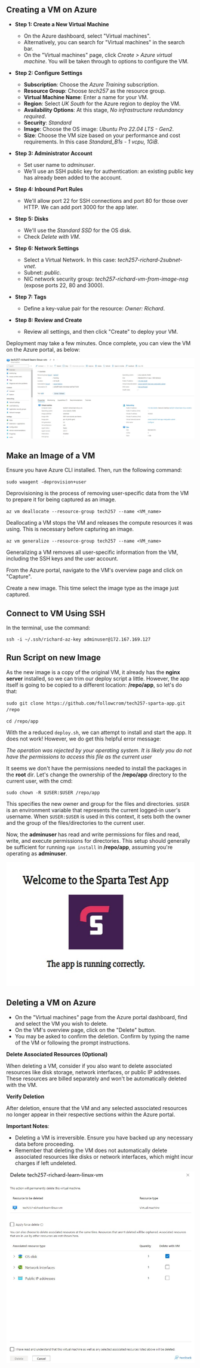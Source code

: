 
## Creating a VM on Azure

- **Step 1: Create a New Virtual Machine**
  - On the Azure dashboard, select "Virtual machines".
  - Alternatively, you can search for "Virtual machines" in the search bar.
  - On the "Virtual machines" page, click _Create > Azure virtual machine_. You will be taken through to options to configure the VM.

- **Step 2: Configure Settings**
  - **Subscription**: Choose the _Azure Training_ subscription.
  - **Resource Group**: Choose _tech257_ as the resource group.
  - **Virtual Machine Name**: Enter a name for your VM.
  - **Region**: Select _UK South_ for the Azure region to deploy the VM.
  - **Availability Options**: At this stage, _No infrastructure redundancy required_.
  - **Security**: _Standard_
  - **Image**: Choose the OS image: _Ubuntu Pro 22.04 LTS - Gen2_.
  - **Size**: Choose the VM size based on your performance and cost requirements. In this case _Standard_B1s - 1 vcpu, 1GiB_.

- **Step 3: Administrator Account**
  - Set user name to _adminuser_.
  - We'll use an SSH public key for authentication: an existing public key has already been added to the account.

- **Step 4: Inbound Port Rules**
  - We'll allow port 22 for SSH connections and port 80 for those over HTTP. We can add port 3000 for the app later.

- **Step 5: Disks**
  - We'll use the _Standard SSD_ for the OS disk.
  - Check _Delete with VM_.

- **Step 6: Network Settings**
  - Select a Virtual Network. In this case: _tech257-richard-2subnet-vnet_.
  - Subnet: _public_.
  - NIC network security group: _tech257-richard-vm-from-image-nsg_ (expose ports 22, 80 and 3000).

- **Step 7: Tags**
  - Define a key-value pair for the resource: _Owner: Richard_.

- **Step 8: Review and Create**
  - Review all settings, and then click "Create" to deploy your VM.

Deployment may take a few minutes. Once complete, you can view the VM on the Azure portal, as below:

![Cloud Image](imgs/vms/vm_overview.jpg "Deployed VM")

## Make an Image of a VM

Ensure you have Azure CLI installed. Then, run the following command:

`sudo waagent -deprovision+user`

Deprovisioning is the process of removing user-specific data from the VM to prepare it for being captured as an image.

`az vm deallocate --resource-group tech257 --name <VM_name>`

Deallocating a VM stops the VM and releases the compute resources it was using. This is necessary before capturing an image.

`az vm generalize --resource-group tech257 --name <VM_name>`

Generalizing a VM removes all user-specific information from the VM, including the SSH keys and the user account.

From the Azure portal, navigate to the VM's overview page and click on "Capture".

Create a new image. This time select the image type as the image just captured.

## Connect to VM Using SSH

In the terminal, use the command:

```
ssh -i ~/.ssh/richard-az-key adminuser@172.167.169.127
```

## Run Script on new Image

As the new image is a copy of the original VM, it already has the **nginx server** installed, so we can trim our deploy script a little. However, the app itself is going to be copied to a different location: **/repo/app**, so let's do that:

`sudo git clone https://github.com/followcrom/tech257-sparta-app.git /repo`

`cd /repo/app`

With the a reduced `deploy.sh`, we can attempt to install and start the app. It does not work! However, we do get this helpful error message:

_The operation was rejected by your operating system. It is likely you do not have the permissions to access this file as the current user_

It seems we don't have the permissions needed to install the packages in the **root** dir. Let's change the ownership of the **/repo/app** directory to the current user, with the cmd:

```
sudo chown -R $USER:$USER /repo/app
```

This specifies the new owner and group for the files and directories. `$USER` is an environment variable that represents the current logged-in user's username. When `$USER:$USER` is used in this context, it sets both the owner and the group of the files/directories to the current user.

Now, the **adminuser** has read and write permissions for files and read, write, and execute permissions for directories. This setup should generally be sufficient for running `npm install` in **/repo/app**, assuming you're operating as **adminuser**.

![Cloud Image](imgs/vms/sparta-test-app.jpg "Deployed VM")

## Deleting a VM on Azure

  - On the "Virtual machines" page from the Azure portal dashboard, find and select the VM you wish to delete.
  - On the VM's overview page, click on the "Delete" button.
  - You may be asked to confirm the deletion. Confirm by typing the name of the VM or following the prompt instructions.

**Delete Associated Resources (Optional)**

When deleting a VM, consider if you also want to delete associated resources like disk storage, network interfaces, or public IP addresses. These resources are billed separately and won't be automatically deleted with the VM.

**Verify Deletion**

After deletion, ensure that the VM and any selected associated resources no longer appear in their respective sections within the Azure portal.

**Important Notes**:
- Deleting a VM is irreversible. Ensure you have backed up any necessary data before proceeding.
- Remember that deleting the VM does not automatically delete associated resources like disks or network interfaces, which might incur charges if left undeleted.

![Cloud Image](imgs/vms/vm_delete.jpg "Delete a VM")
